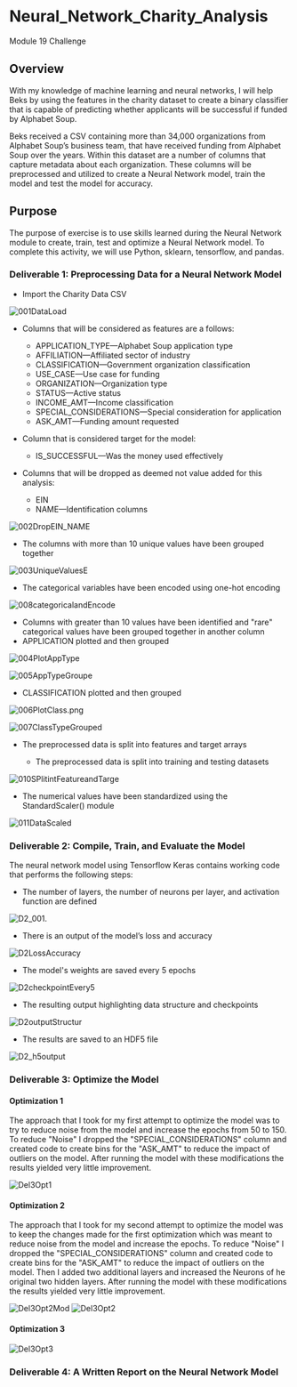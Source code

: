 # Neural_Network_Charity_Analysis
Module 19 Challenge
## Overview

With my knowledge of machine learning and neural networks, I will help Beks by using the features in the charity dataset to create a binary classifier that is capable of predicting whether applicants will be successful if funded by Alphabet Soup.

Beks received a CSV containing more than 34,000 organizations from Alphabet Soup’s business team, that have received funding from Alphabet Soup over the years. Within this dataset are a number of columns that capture metadata about each organization.  These columns will be preprocessed and utilized to create a Neural Network model, train the model and test the model for accuracy.

## Purpose

The purpose of exercise is to use skills learned during the Neural Network module to create, train, test and optimize a Neural Network model.  To complete this activity, we will use Python, sklearn, tensorflow, and pandas.

### Deliverable 1: Preprocessing Data for a Neural Network Model

* Import the Charity Data CSV

![001DataLoad](Images/001DataLoad.PNG)

* Columns that will be considered as features are a follows:

    * APPLICATION_TYPE—Alphabet Soup application type
    * AFFILIATION—Affiliated sector of industry
    * CLASSIFICATION—Government organization classification
    * USE_CASE—Use case for funding
    * ORGANIZATION—Organization type
    * STATUS—Active status
    * INCOME_AMT—Income classification
    * SPECIAL_CONSIDERATIONS—Special consideration for application
    * ASK_AMT—Funding amount requested

* Column that is considered target for the model:

    * IS_SUCCESSFUL—Was the money used effectively

* Columns that will be dropped as deemed not value added for this analysis:

    * EIN
    * NAME—Identification columns

![002DropEIN_NAME](Images/002DropEIN_NAME.PNG)

* The columns with more than 10 unique values have been grouped together

![003UniqueValuesE](Images/003UniqueValuesE.PNG)

* The categorical variables have been encoded using one-hot encoding

![008categoricalandEncode](Images/008categoricalandEncode.png)

* Columns with greater than 10 values have been identified and "rare" categorical values have been grouped together in another column
* APPLICATION plotted and then grouped

![004PlotAppType](Images/004PlotAppType.png)

![005AppTypeGroupe](Images/005AppTypeGrouped.png)

* CLASSIFICATION plotted and then grouped

![006PlotClass.png](Images/006PlotClass.png)

![007ClassTypeGrouped](Images/007ClassTypeGrouped.png)

* The preprocessed data is split into features and target arrays

    * The preprocessed data is split into training and testing datasets

![010SPlitintFeatureandTarge](Images/010SPlitintFeatureandTarget.png)

* The numerical values have been standardized using the StandardScaler() module

![011DataScaled](Images/011DataScaled.png)


### Deliverable 2: Compile, Train, and Evaluate the Model

The neural network model using Tensorflow Keras contains working code that performs the following steps:

* The number of layers, the number of neurons per layer, and activation function are defined

![D2_001.](Images/D2_001.png)

* There is an output of the model’s loss and accuracy

![D2LossAccuracy](Images/D2LossAccuracy.png)

* The model's weights are saved every 5 epochs

![D2checkpointEvery5](Images/D2checkpointEvery5.png)

* The resulting output highlighting data structure and checkpoints

![D2outputStructur](Images/D2outputStructure.png)

* The results are saved to an HDF5 file

![D2_h5output](Images/D2_h5output.png)


### Deliverable 3: Optimize the Model

#### Optimization 1

The approach that I took for my first attempt to optimize the model was to try to reduce noise from the model and increase the epochs from 50 to 150.  To reduce "Noise" I dropped the "SPECIAL_CONSIDERATIONS" column and created code to create bins for the "ASK_AMT" to reduce the impact of outliers on the model. After running the model with these modifications the results yielded very little improvement.

![Del3Opt1](Images/Del3Opt1.png)

#### Optimization 2

The approach that I took for my second attempt to optimize the model was to keep the changes made for the first optimization which was meant to reduce noise from the model and increase the epochs.  To reduce "Noise" I dropped the "SPECIAL_CONSIDERATIONS" column and created code to create bins for the "ASK_AMT" to reduce the impact of outliers on the model. Then I added two additional layers and increased the Neurons of he original two hidden layers.  After running the model with these modifications the results yielded very little improvement.

![Del3Opt2Mod](Images/Del3Opt2Mod.png)
![Del3Opt2](Images/Del3Opt2.png)

#### Optimization 3

![Del3Opt3](Images/Del3Opt3.png)

### Deliverable 4: A Written Report on the Neural Network Model
